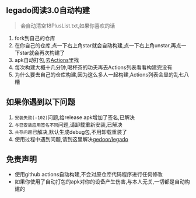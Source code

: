 ## legado阅读3.0自动构建
> 会自动清空18PlusList.txt,如果你喜欢的话
1. fork到自己的仓库
2. 在你自己的仓库,点一下右上角star就会自动构建,点一下右上角unstar,再点一下star就会再次构建了
3. apk自动打包,去[Actions](https://github.com/10bits/gedoor-Build/actions)里找
4. 每次构建大概十几分钟,喝杯茶的功夫再去Actions列表看看构建完没有
5. 为什么要去自己的仓库构建,因为这么多人一起构建,Actions列表会显的乱七八糟
## 如果你遇到以下问题
1. `安装失败(-102)`问题,给release apk增加了签名,已解决
2. `与已安装应用签名不同`问题,请卸载重新安装,已解决
3. `共存问题`已解决,默认生成debug包,不用卸载重装了
4. 使用过程中遇到问题,请到这里解决[gedoor/legado](https://github.com/gedoor/legado/issues)
## 免责声明
* 使用github actions自动构建,不会对原仓库代码程序进行任何修改
* 如果你使用了自动打包的apk对你的设备产生伤害,与本人无关,一切都是自动构建的
